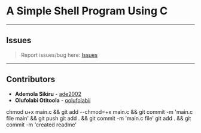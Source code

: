 # A Simple Shell Program Using C

---

## Issues

> Report issues/bug here: [Issues](https://github.com/oolufolabii/simple_shell/issues)

---

## Contributors

+ **Ademola Sikiru** - [ade2002](https://github.com/Ade2002/)
+ **Olufolabi Otitoola** - [oolufolabii](github.com/oolufolabii/)


chmod u+x main.c && git add --chmod=+x main.c && git commit -m 'main.c file main' && git push
git add .  && git commit -m 'main.c file'
git add . && git commit -m 'created readme'
